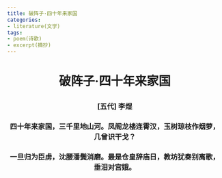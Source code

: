 ```yaml
---
title: 破阵子·四十年来家国
categories:
- literature(文学)
tags:
- poem(诗歌)
- excerpt(摘抄)
---
```


<h1><p style="text-align: center;">破阵子·四十年来家国</p></h1>

<h3><p style="text-align: center;">[五代] 李煜</p></h3>

<h3><p style="text-align: center;">四十年来家国，三千里地山河。凤阁龙楼连霄汉，玉树琼枝作烟萝，几曾识干戈？</p></h3>

<h3><p style="text-align: center;">一旦归为臣虏，沈腰潘鬓消磨。最是仓皇辞庙日，教坊犹奏别离歌，垂泪对宫娥。</p></h3>
